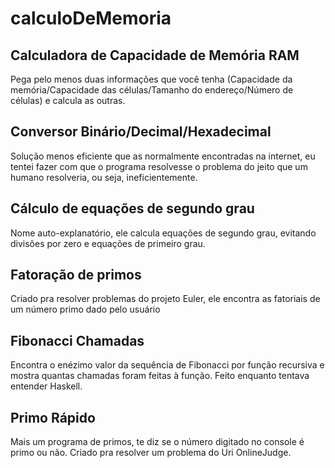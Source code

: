 # calculoDeMemoria
## Calculadora de Capacidade de Memória RAM
Pega pelo menos duas informações que você tenha (Capacidade da memória/Capacidade das células/Tamanho do endereço/Número de células) e calcula as outras.
## Conversor Binário/Decimal/Hexadecimal
Solução menos eficiente que as normalmente encontradas na internet, eu tentei fazer com que o programa resolvesse o problema do jeito que um humano resolveria, ou seja, ineficientemente.
## Cálculo de equações de segundo grau
Nome auto-explanatório, ele calcula equações de segundo grau, evitando divisões por zero e equações de primeiro grau.
## Fatoração de primos
Criado pra resolver problemas do projeto Euler, ele encontra as fatoriais de um número primo dado pelo usuário
## Fibonacci Chamadas
Encontra o enézimo valor da sequência de Fibonacci por função recursiva e mostra quantas chamadas foram feitas à função. Feito enquanto tentava entender Haskell.
## Primo Rápido
Mais um programa de primos, te diz se o número digitado no console é primo ou não. Criado pra resolver um problema do Uri OnlineJudge.
